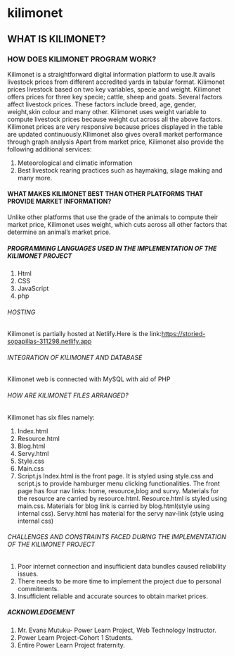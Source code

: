 # kilimonet


## WHAT IS KILIMONET?


### HOW DOES KILIMONET PROGRAM WORK?
Kilimonet is a straightforward digital information platform to use.It avails livestock prices from different accredited yards in tabular format. 
Kilimonet prices livestock based on two key variables, specie and weight. Kilimonet offers prices for three key specie; cattle, sheep and goats.
Several factors affect livestock prices. These factors include breed, age, gender, weight,skin colour and many other. Kilimonet uses weight variable to 
compute livestock prices because weight cut across all the above factors. Kilimonet prices are very responsive because prices displayed in the table are 
updated continuously.KIlimonet also gives overall market performance through graph analysis Apart from market price, Kilimonet also provide the following additional services:
1. Meteorological and climatic information
2. Best livestock rearing practices such as haymaking, silage making and many more.


#### WHAT MAKES KILIMONET BEST THAN OTHER PLATFORMS THAT PROVIDE MARKET INFORMATION?
Unlike other platforms that use the grade of the animals to compute their market price, Kilimonet uses weight, which cuts across all other factors that 
determine an animal’s market price.


##### PROGRAMMING LANGUAGES USED IN THE IMPLEMENTATION OF THE KILIMONET PROJECT
1. Html
2. CSS
3. JavaScript
4. php


###### HOSTING
Kilimonet is partially hosted at Netlify.Here is the link:https://storied-sopapillas-311298.netlify.app


###### INTEGRATION OF KILIMONET AND DATABASE
Kilimonet web is connected with MySQL with aid of PHP 


###### HOW ARE KILIMONET FILES ARRANGED?
Kilimonet has six files namely:
1. Index.html
2. Resource.html
3. Blog.html
4. Servy.html
5. Style.css
6. Main.css
7. Script.js
Index.html is the front page. It is styled using style.css and script.js to provide hamburger menu clicking functionalities. 
The front page has four nav links: home, resource,blog and survy. Materials for the resource are carried by resource.html. Resource.html is styled 
using main.css. Materials for blog link is carried by blog.html(style using internal css). Servy.html has material for the servy nav-link
(style using internal css) 


###### CHALLENGES AND CONSTRAINTS FACED DURING THE IMPLEMENTATION OF THE KILIMONET PROJECT
1. Poor internet connection and insufficient data bundles caused reliability issues.
2. There needs to be more time to implement the project due to personal commitments.
3. Insufficient reliable and accurate sources to obtain market prices.


##### ACKNOWLEDGEMENT
1. Mr. Evans Mutuku- Power Learn Project, Web Technology Instructor.
2. Power Learn Project-Cohort 1 Students.
3. Entire Power Learn Project fraternity.